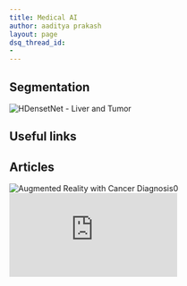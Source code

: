 ```yaml
---
title: Medical AI
author: aaditya prakash
layout: page
dsq_thread_id:
- 
---
```


## Segmentation
![HDensetNet - Liver and Tumor](https://github.com/xmengli999/H-DenseUNet)

## Useful links

## Articles
![Augmented Reality with Cancer Diagnosis](https://www.nature.com/articles/s41591-019-0539-7.epdf?author_access_token=BI9AOTsesmNoV2lSdpucn9RgN0jAjWel9jnR3ZoTv0PDGU3ZwysZtsN41a2fOgaoj4PRxjTvAHjSFrKF_S_mq4QNNV8dNoxAjytIQuVz9vdjplLQHUSEPiIo392MzIJY8fqxLKHC5vIwNpLLEoXMnA%3D%3D)0
![ML for Survival Analysis](https://www.researchgate.net/profile/Ivan_Bratko/publication/33550702_Machine_learning_for_survival_analysis_a_case_study_on_recurrence_of_prostate_cancer/links/0c96052a5dbd6aee49000000.pdf)

